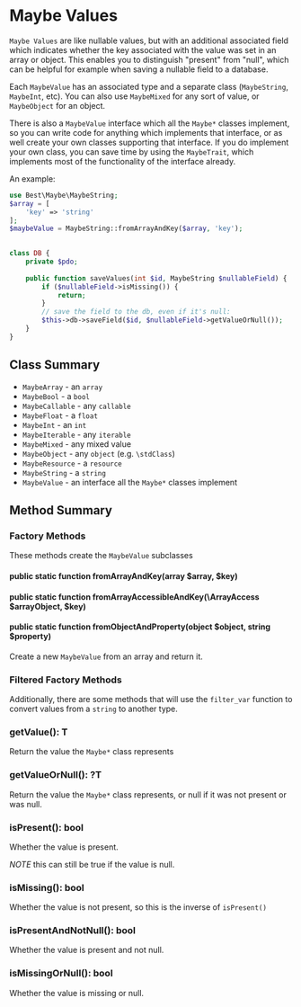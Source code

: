 # Maybe Values

`Maybe Values` are like nullable values, but with an additional associated
field which indicates whether the key associated with the value was set
in an array or object. This enables you to distinguish "present" from "null", which 
can be helpful for example when saving a nullable field to a database. 
 
Each `MaybeValue` has an associated type and a separate class (`MaybeString`, `MaybeInt`, etc).
You can also use `MaybeMixed` for any sort of value, or `MaybeObject` for an object. 

There is also a `MaybeValue` interface which all the `Maybe*` classes implement, so you
can write code for anything which implements that interface, or as well create your
own classes supporting that interface. If you do implement your own class, you can save time
by using the `MaybeTrait`, which implements most of the functionality of the interface already.
 
An example:

```php
use Best\Maybe\MaybeString;
$array = [
    'key' => 'string'
];
$maybeValue = MaybeString::fromArrayAndKey($array, 'key');
    
```


```php
class DB {
    private $pdo;
    
    public function saveValues(int $id, MaybeString $nullableField) {
        if ($nullableField->isMissing()) {
            return;
        }
        // save the field to the db, even if it's null:
        $this->db->saveField($id, $nullableField->getValueOrNull());
    }
} 
```

## Class Summary

* `MaybeArray` - an `array`
* `MaybeBool` - a `bool`
* `MaybeCallable` - any `callable`
* `MaybeFloat` - a `float`
* `MaybeInt` - an `int`
* `MaybeIterable` - any `iterable` 
* `MaybeMixed` - any mixed value
* `MaybeObject` - any `object` (e.g. `\stdClass`)
* `MaybeResource` - a `resource`
* `MaybeString` - a `string`
* `MaybeValue` - an interface all the `Maybe*` classes implement

## Method Summary

### Factory Methods

These methods create the `MaybeValue` subclasses

#### public static function fromArrayAndKey(array $array, $key)
#### public static function fromArrayAccessibleAndKey(\ArrayAccess $arrayObject, $key)
#### public static function fromObjectAndProperty(object $object, string $property)
Create a new `MaybeValue` from an array and return it.

### Filtered Factory Methods

Additionally, there are some methods that will use the `filter_var`
function to convert values from a `string` to another type. 


### getValue(): T

Return the value the `Maybe*` class represents

### getValueOrNull(): ?T

Return the value the `Maybe*` class represents, or null if it was not present or was null.

### isPresent(): bool

Whether the value is present.

*NOTE* this can still be true if the value is null.

### isMissing(): bool

Whether the value is not present, so this is the inverse of `isPresent()`

### isPresentAndNotNull(): bool

Whether the value is present and not null.

### isMissingOrNull(): bool

Whether the value is missing or null.



